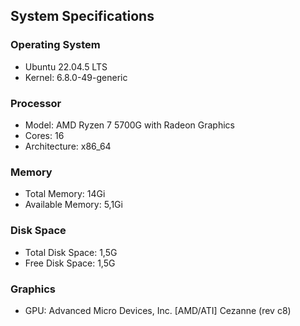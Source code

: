 ## System Specifications

### Operating System
- Ubuntu 22.04.5 LTS
- Kernel: 6.8.0-49-generic

### Processor
- Model:                           AMD Ryzen 7 5700G with Radeon Graphics
- Cores:                               16
- Architecture:                         x86_64

### Memory
- Total Memory: 14Gi
- Available Memory: 5,1Gi

### Disk Space
- Total Disk Space: 1,5G
- Free Disk Space: 1,5G

### Graphics
- GPU: Advanced Micro Devices, Inc. [AMD/ATI] Cezanne (rev c8)
